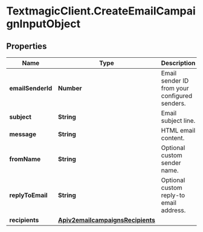 # TextmagicClient.CreateEmailCampaignInputObject

## Properties
Name | Type | Description | Notes
------------ | ------------- | ------------- | -------------
**emailSenderId** | **Number** | Email sender ID from your configured senders. | [optional] 
**subject** | **String** | Email subject line. | [optional] 
**message** | **String** | HTML email content. | [optional] 
**fromName** | **String** | Optional custom sender name. | [optional] 
**replyToEmail** | **String** | Optional custom reply-to email address. | [optional] 
**recipients** | [**Apiv2emailcampaignsRecipients**](Apiv2emailcampaignsRecipients.md) |  | [optional] 


